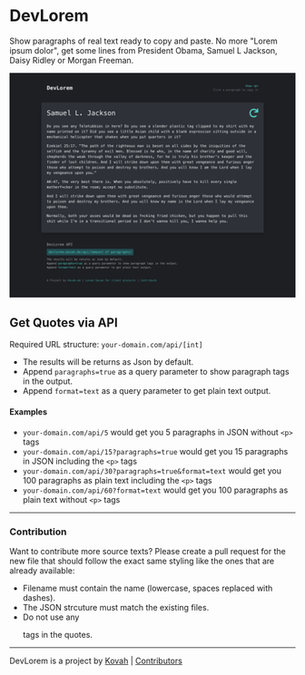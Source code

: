 # DevLorem

Show paragraphs of real text ready to copy and paste. No more "Lorem ipsum dolor", get some lines from President Obama, 
Samuel L Jackson, Daisy Ridley or Morgan Freeman.

![Preview Screenshot](/preview.png)

## Get Quotes via API

Required URL structure:
`your-domain.com/api/[int]`

* The results will be returns as Json by default.
* Append `paragraphs=true` as a query parameter to show paragraph tags in the output.
* Append `format=text` as a query parameter to get plain text output.


#### Examples

* `your-domain.com/api/5` would get you 5 paragraphs in JSON without `<p>` tags
* `your-domain.com/api/15?paragraphs=true` would get you 15 paragraphs in JSON including the `<p>` tags
* `your-domain.com/api/30?paragraphs=true&format=text` would get you 100 paragraphs as plain text including the `<p>` tags
* `your-domain.com/api/60?format=text` would get you 100 paragraphs as plain text without `<p>` tags

---

### Contribution

Want to contribute more source texts? Please create a pull request for the new file that should follow the exact same 
styling like the ones that are already available:

* Filename must contain the name (lowercase, spaces replaced with dashes).
* The JSON strcuture must match the existing files.
* Do not use any <p> tags in the quotes.

---

DevLorem is a project by [Kovah](https://kovah.de) | [Contributors](https://github.com/Kovah/DevLorem/graphs/contributors)
